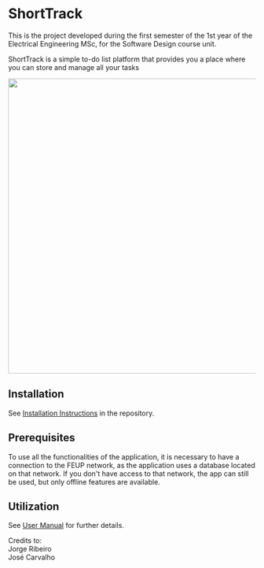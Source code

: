 # ShortTrack
This is the project developed during the first semester of the 1st year of the Electrical Engineering MSc, for the Software Design course unit.

ShortTrack is a simple to-do list platform that provides you a place where you can store and manage all your tasks

<img src="https://user-images.githubusercontent.com/109107004/216429090-c79f82cd-4540-4dbb-818b-b85d68216f26.PNG" width="900" height="600">

## Installation

See [Installation Instructions](https://github.com/Thorfr123/Projeto_PSW_ShortTrack/blob/master/Installation.md) in the repository.

## Prerequisites

To use all the functionalities of the application, it is necessary to have a connection to the FEUP network, as the application uses a database located on that network.
If you don't have access to that network, the app can still be used, but only offline features are available.

## Utilization

See [User Manual](https://github.com/Thorfr123/Projeto_PSW_ShortTrack/files/10573314/PSW_User_Manual.pdf) for further details.

Credits to:\
Jorge Ribeiro\
José Carvalho
